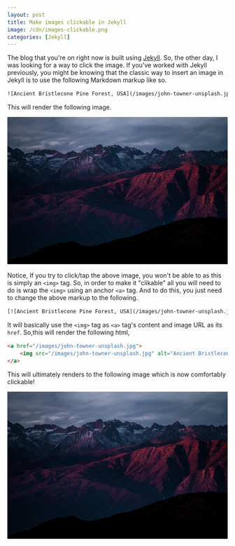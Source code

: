 ```yaml
---
layout: post
title: Make images clickable in Jekyll
image: /cdn/images-clickable.png
categories: [Jekyll]
---
```


The blog that you're on right now is built using [Jekyll](https://jekyllrb.com/). So, the other day, I was looking for a way to click the image. If you've worked with Jekyll previously, you might be knowing that the classic way to insert an image in Jekyll is to use the following Markdown markup like so.

```html
![Ancient Bristlecone Pine Forest, USA](/images/john-towner-unsplash.jpg)
```

This will render the following image.

![](/images/john-towner-unsplash.jpg)

Notice, If you try to click/tap the above image, you won't be able to as this is simply an `<img>` tag. So, in order to make it "clikable" all you will need to do is wrap the `<img>` using an anchor `<a>` tag. And to do this, you just need to change the above markup to the following.

```html
[![Ancient Bristlecone Pine Forest, USA](/images/john-towner-unsplash.jpg)](/images/john-towner-unsplash.jpg)
```

It will basically use the `<img>` tag as `<a>` tag's content and image URL as its `href`. So,this will render the following html,

```html
<a href="/images/john-towner-unsplash.jpg">
    <img src="/images/john-towner-unsplash.jpg" alt="Ancient Bristlecone Pine Forest, USA">
</a>
```

This will ultimately renders to the following image which is now comfortably clickable!

[![Ancient Bristlecone Pine Forest, USA](/images/john-towner-unsplash.jpg)](/images/john-towner-unsplash.jpg)